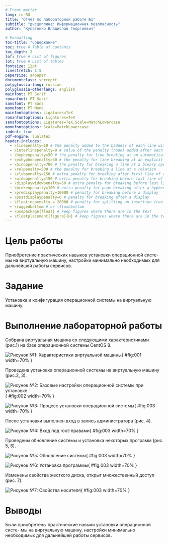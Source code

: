 ```yaml
---
# Front matter
lang: ru-RU
title: "Отчёт по лабораторной работе №1"
subtitle: "дисциплина: Информационная безопасность"
author: "Купатенко Владислав Георгиевич"

# Formatting
toc-title: "Содержание"
toc: true # Table of contents
toc_depth: 2
lof: true # List of figures
lot: true # List of tables
fontsize: 12pt
linestretch: 1.5
papersize: a4paper
documentclass: scrreprt
polyglossia-lang: russian
polyglossia-otherlangs: english
mainfont: PT Serif
romanfont: PT Serif
sansfont: PT Sans
monofont: PT Mono
mainfontoptions: Ligatures=TeX
romanfontoptions: Ligatures=TeX
sansfontoptions: Ligatures=TeX,Scale=MatchLowercase
monofontoptions: Scale=MatchLowercase
indent: true
pdf-engine: lualatex
header-includes:
  - \linepenalty=10 # the penalty added to the badness of each line within a paragraph (no associated penalty node) Increasing the value makes tex try to have fewer lines in the paragraph.
  - \interlinepenalty=0 # value of the penalty (node) added after each line of a paragraph.
  - \hyphenpenalty=50 # the penalty for line breaking at an automatically inserted hyphen
  - \exhyphenpenalty=50 # the penalty for line breaking at an explicit hyphen
  - \binoppenalty=700 # the penalty for breaking a line at a binary operator
  - \relpenalty=500 # the penalty for breaking a line at a relation
  - \clubpenalty=150 # extra penalty for breaking after first line of a paragraph
  - \widowpenalty=150 # extra penalty for breaking before last line of a paragraph
  - \displaywidowpenalty=50 # extra penalty for breaking before last line before a display math
  - \brokenpenalty=100 # extra penalty for page breaking after a hyphenated line
  - \predisplaypenalty=10000 # penalty for breaking before a display
  - \postdisplaypenalty=0 # penalty for breaking after a display
  - \floatingpenalty = 20000 # penalty for splitting an insertion (can only be split footnote in standard LaTeX)
  - \raggedbottom # or \flushbottom
  - \usepackage{float} # keep figures where there are in the text
  - \floatplacement{figure}{H} # keep figures where there are in the text
---
```


# Цель работы

Приобретение практических навыков установки операционной систе-
мы на виртуальную машину, настройки минимально необходимых для
дальнейшей работы сервисов.

# Задание

Установка и конфигурация операционной системы на виртуальную машину.

# Выполнение лабораторной работы

Собрана виртуальная машина со следующими характеристиками (рис.1) на базе операционной системы CentOS 8.

![Рисунок №1: Характеристики виртуальной машины](image/1.png){ #fig:001 width=70% }

Проведена установка операционной системы на виртуальную машину (рис.2, 3).

![Рисунок №2: Базовые настройки операционной системы при установке](image/2.png){ #fig:002 width=70% }

![Рисунок №3: Процесс установки операционной системы](image/3.png){ #fig:003 width=70% }

После установки выполнен вход в запись администратора (рис. 4).

![Рисунок №4: Вход под root-правами](image/4.png){ #fig:003 width=70% }

Проведены обновление системы и установка некоторых программ (рис. 5, 6).

![Рисунок №5: Обновление системы](image/5.png){ #fig:003 width=70% }

![Рисунок №6: Установка программы](image/6.png){ #fig:003 width=70% }

Изменены свойства жесткого диска, открыт множественный доступ (рис. 7).

![Рисунок №7: Свойства носителя](image/7.png){ #fig:003 width=70% }

# Выводы

Были приобретены практические навыки установки операционной систе-
мы на виртуальную машину, настройки минимально необходимых для
дальнейшей работы сервисов.
